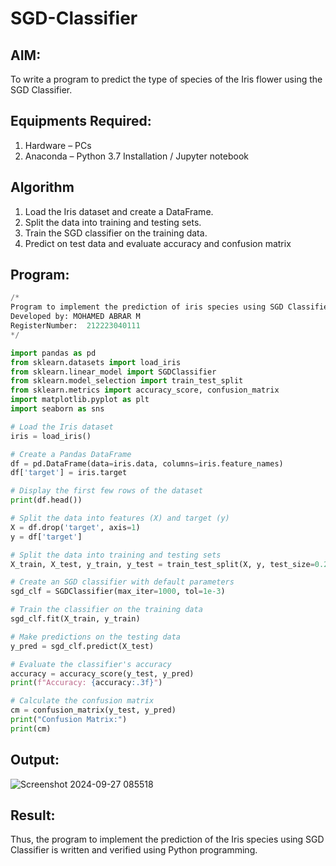 # SGD-Classifier
## AIM:
To write a program to predict the type of species of the Iris flower using the SGD Classifier.

## Equipments Required:
1. Hardware – PCs
2. Anaconda – Python 3.7 Installation / Jupyter notebook

## Algorithm
1. Load the Iris dataset and create a DataFrame.
2. Split the data into training and testing sets.
3. Train the SGD classifier on the training data.
4. Predict on test data and evaluate accuracy and confusion matrix

## Program:
```py
/*
Program to implement the prediction of iris species using SGD Classifier.
Developed by: MOHAMED ABRAR M
RegisterNumber:  212223040111
*/

import pandas as pd
from sklearn.datasets import load_iris
from sklearn.linear_model import SGDClassifier
from sklearn.model_selection import train_test_split
from sklearn.metrics import accuracy_score, confusion_matrix
import matplotlib.pyplot as plt
import seaborn as sns

# Load the Iris dataset
iris = load_iris()

# Create a Pandas DataFrame
df = pd.DataFrame(data=iris.data, columns=iris.feature_names)
df['target'] = iris.target

# Display the first few rows of the dataset
print(df.head())

# Split the data into features (X) and target (y)
X = df.drop('target', axis=1)
y = df['target']

# Split the data into training and testing sets
X_train, X_test, y_train, y_test = train_test_split(X, y, test_size=0.2, random_state=42)

# Create an SGD classifier with default parameters
sgd_clf = SGDClassifier(max_iter=1000, tol=1e-3)

# Train the classifier on the training data
sgd_clf.fit(X_train, y_train)

# Make predictions on the testing data
y_pred = sgd_clf.predict(X_test)

# Evaluate the classifier's accuracy
accuracy = accuracy_score(y_test, y_pred)
print(f"Accuracy: {accuracy:.3f}")

# Calculate the confusion matrix
cm = confusion_matrix(y_test, y_pred)
print("Confusion Matrix:")
print(cm)
```

## Output:
![Screenshot 2024-09-27 085518](https://github.com/user-attachments/assets/dc439e2b-873c-4207-babb-1a1b4b5f45e0)


## Result:
Thus, the program to implement the prediction of the Iris species using SGD Classifier is written and verified using Python programming.
